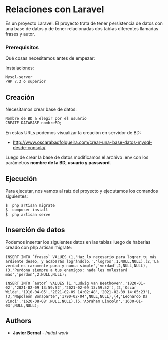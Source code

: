 # Relaciones con Laravel
Es un proyecto Laravel.
El proyecto trata de tener persistencia de datos con una base de datos y de tener relacionadas dos tablas diferentes llamadas frases y autor.

### Prerequisitos

Qué cosas necesitamos antes de empezar:

Instalaciones:
```
Mysql-server
PHP 7.3 o superior
```


## Creación
Necesitamos crear base de datos:
```
Nombre de BD a elegir por el usuario
CREATE DATABASE nombreBD;
```
En estas URLs podemos visualizar la creación en servidor de BD:

* http://www.oscarabadfolgueira.com/crear-una-base-datos-mysql-desde-consola/

Luego de crear la base de datos modificamos el archivo .env con los parámetros **nombre de la BD, usuario y password**.

## Ejecución

Para ejecutar, nos vamos al raíz del proyecto  y ejecutamos los comandos siguientes:
```
$  php artisan migrate
$  composer install
$  php artisan serve
```

## Inserción de datos
Podemos insertar los siguientes datos en las tablas luego de haberlas creado con php artisan migrate:
```
INSERT INTO `frases` VALUES (1,'Haz lo necesario para lograr tu más ardiente deseo, y acabarás lográndolo.','logros',1,NULL,NULL),(2,'La verdad es raramente pura y nunca simple','verdad',2,NULL,NULL),(3,'Perdona siempre a tus enemigos: nada les molestará más','perdon',2,NULL,NULL);

INSERT INTO `autor` VALUES (1,'Ludwig van Beethoven','1820-01-02','2021-02-09 13:59:52','2021-02-09 13:59:52'),(2,'Oscar Wilde','1910-04-05','2021-02-09 14:02:48','2021-02-09 14:05:23'),(3,'Napoleón Bonaparte','1790-02-04',NULL,NULL),(4,'Leonardo Da Vinci','1620-08-08',NULL,NULL),(5,'Abraham Lincoln','1630-01-03',NULL,NULL);

```

## Authors

* **Javier Bernal** - *Initial work* 



